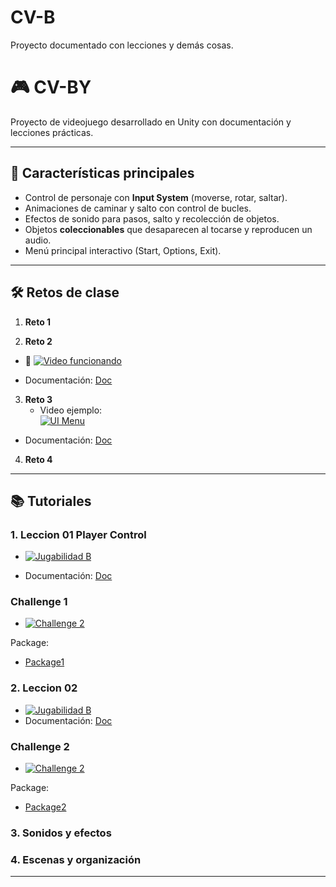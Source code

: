 # CV-B
Proyecto documentado con lecciones y demás cosas.

# 🎮 CV-BY

Proyecto de videojuego desarrollado en Unity con documentación y lecciones prácticas.

---

## 🚀 Características principales
- Control de personaje con **Input System** (moverse, rotar, saltar).  
- Animaciones de caminar y salto con control de bucles.  
- Efectos de sonido para pasos, salto y recolección de objetos.  
- Objetos **coleccionables** que desaparecen al tocarse y reproducen un audio.  
- Menú principal interactivo (Start, Options, Exit).

---

## 🛠️ Retos de clase

1. **Reto 1**


2. **Reto 2**
- 🎥 [![Video funcionando](https://github.com/user-attachments/assets/a8d22d78-4ac0-4c5c-9c83-2179df7f3df3)](https://drive.google.com/file/d/1DI9DqSuuPy-4uyhG42fMn7RQaJW8jM75/view?usp=drive_link)

- Documentación: [Doc](https://docs.google.com/document/d/1Aq6xLKmkcKKDhELxQ8CuIGu4LDXNFubO/edit?usp=drive_link&ouid=106229535936603385134&rtpof=true&sd=true)

3. **Reto 3**
   - Video ejemplo:  
  [![UI Menu](https://github.com/user-attachments/assets/82032371-361b-41c0-af7b-64fad7ee90d5
)](https://drive.google.com/file/d/1KZFYdh8q784FryJbnaQp4D3MbF4jhNAX/view?usp=sharing)  
- Documentación: [Doc](https://docs.google.com/document/d/1Aq6xLKmkcKKDhELxQ8CuIGu4LDXNFubO/edit?usp=drive_link&ouid=106229535936603385134&rtpof=true&sd=true)


4. **Reto 4**


---

## 📚 Tutoriales

### 1. Leccion 01 Player Control
- [![Jugabilidad B](https://github.com/user-attachments/assets/c815d0fe-3606-4756-9af5-937cce21c041
)](https://drive.google.com/file/d/1ns33pU3vzIOVpsi8uviGcPUw8PWT35TM/view?usp=sharing)

- Documentación: [Doc](https://docs.google.com/document/d/1l9hfP4zPAnVpvQywp2C6HAVL3WnLTDQ2/edit?usp=sharing&ouid=106229535936603385134&rtpof=true&sd=true)

### Challenge 1
- [![Challenge 2](https://github.com/user-attachments/assets/04d6a4e8-c6bf-4103-b80c-ba00c3d5577b
)](https://drive.google.com/file/d/14t9PH1pDzLW_fzuVnJZT63v-rIKoWLUE/view?usp=sharing) 

Package:
- [Package1](https://drive.google.com/file/d/1NzQtKPn5gZLcv6SVvb2I9wuBVncuS0AF/view?usp=sharing)
  

### 2. Leccion 02 

- [![Jugabilidad B](https://github.com/user-attachments/assets/130a6bb4-19d7-40d1-a960-fee13eb8bd9b
)](https://drive.google.com/file/d/1xFgLh9J-L8xV_xY8G3Qxk-B1PR8QdSTG/view?usp=sharing) 
- Documentación: [Doc](https://docs.google.com/document/d/1isX1rfQE7Urbn4bg5mkxpedkqO8Yw5j0/edit?usp=sharing&ouid=106229535936603385134&rtpof=true&sd=true)

### Challenge 2
- [![Challenge 2](https://github.com/user-attachments/assets/207ea194-a8ea-41db-b54b-97c92ba5f05e
)](https://drive.google.com/file/d/1NWtbUp-KE0A8okhjTmd5lmwp80n6kk_u/view?usp=sharing) 

Package:
- [Package2](https://drive.google.com/file/d/11SSd8JMJQSCYA43QEkpjxRVHH3E2_uXb/view?usp=sharing)


### 3. Sonidos y efectos

### 4. Escenas y organización


---


